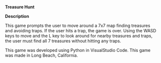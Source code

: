 **Treasure Hunt**

**Description**

This game prompts the user to move around a 7x7 map finding treasures and avoiding traps. If the user hits a trap, the game is over. Using the WASD keys to move and the L key to look around for nearby treasures and traps, the user must find all 7 treasures without hitting any traps.

This game was developed using Python in VisualStudio Code. This game was made in Long Beach, California.

